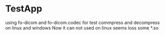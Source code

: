 # TestApp
using fo-dicom and fo-dicom.codec for test commpress and decompress on linux and windows
Now it can not used on linux seems loss some *.so
